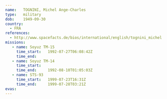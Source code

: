 ```yaml
---
name:	TOGNINI, Michel Ange-Charles
type:	military
dob:	1949-09-30
country:
  - FRA
references:
  - http://www.spacefacts.de/bios/international/english/tognini_michel.htm
missions:
   - name: Soyuz TM-15
     time_start:   1992-07-27T06:08:42Z
     time_end:     
   - name: Soyuz TM-14
     time_start:   
     time_end:     1992-08-10T01:05:03Z
   - name: STS-93
     time_start:   1999-07-23T16:31Z
     time_end:     1999-07-28T03:21Z
evas:
---
```

